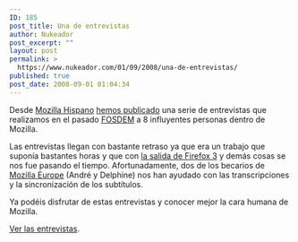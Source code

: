 ```yaml
---
ID: 185
post_title: Una de entrevistas
author: Nukeador
post_excerpt: ""
layout: post
permalink: >
  https://www.nukeador.com/01/09/2008/una-de-entrevistas/
published: true
post_date: 2008-09-01 01:04:34
---
```

<p>Desde <a href="http://www.mozilla-hispano.org">Mozilla Hispano</a> <a href="http://www.mozilla-hispano.org/eventos/fosdem2008/">hemos publicado</a> una serie de entrevistas que realizamos en el pasado <a href="http://www.fosdem.org/">FOSDEM</a> a 8 influyentes personas dentro de Mozilla.</p>
<p>Las entrevistas llegan con bastante retraso ya que era un trabajo que suponía bastantes horas y que con <a href="http://www.mozilla-hispano.org/2008/06/17/150-firefox-30">la salida de Firefox 3</a> y demás cosas se nos fue pasando el tiempo. Afortunadamente, dos de los becarios de <a href="http://www.mozilla-europe.org/es/">Mozilla Europe</a> (André y Delphine) nos han ayudado con las transcripciones y la sincronización de los subtítulos.</p>
<p>Ya podéis disfrutar de estas entrevistas y conocer mejor la cara humana de Mozilla.</p>
<p><a href="http://www.mozilla-hispano.org/eventos/fosdem2008/">Ver las entrevistas</a>.</p>